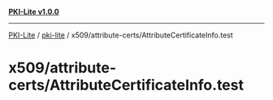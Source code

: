 [**PKI-Lite v1.0.0**](../../../../README.md)

---

[PKI-Lite](../../../../README.md) / [pki-lite](../../../README.md) / x509/attribute-certs/AttributeCertificateInfo.test

# x509/attribute-certs/AttributeCertificateInfo.test
